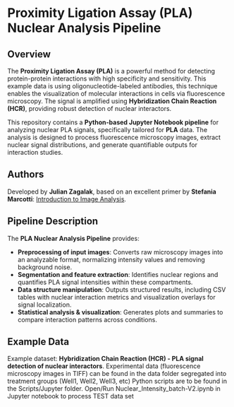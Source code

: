 # Proximity Ligation Assay (PLA) Nuclear Analysis Pipeline

## Overview
The **Proximity Ligation Assay (PLA)** is a powerful method for detecting protein-protein interactions with high specificity and sensitivity. This example data is using oligonucleotide-labeled antibodies, this technique enables the visualization of molecular interactions in cells via fluorescence microscopy. The signal is amplified using **Hybridization Chain Reaction (HCR)**, providing robust detection of nuclear interactors.

This repository contains a **Python-based Jupyter Notebook pipeline** for analyzing nuclear PLA signals, specifically tailored for **PLA** data. The analysis is designed to process fluorescence microscopy images, extract nuclear signal distributions, and generate quantifiable outputs for interaction studies.

## Authors
Developed by **Julian Zagalak**, based on an excellent primer by **Stefania Marcotti**: [Introduction to Image Analysis](https://github.com/RMS-DAIM/introduction-to-image-analysis).

## Pipeline Description
The **PLA Nuclear Analysis Pipeline** provides:
- **Preprocessing of input images**: Converts raw microscopy images into an analyzable format, normalizing intensity values and removing background noise.
- **Segmentation and feature extraction**: Identifies nuclear regions and quantifies PLA signal intensities within these compartments.
- **Data structure manipulation**: Outputs structured results, including CSV tables with nuclear interaction metrics and visualization overlays for signal localization.
- **Statistical analysis & visualization**: Generates plots and summaries to compare interaction patterns across conditions.

## Example Data
Example dataset: **Hybridization Chain Reaction (HCR) - PLA signal detection of nuclear interactors**.
Experimental data (fluorescence microscopy images in TIFF) can be found in the data folder segregated into treatment groups (Well1, Well2, Well3, etc)
Python scripts are to be found in the Scripts/Jupyter folder. Open/Run Nuclear_Intensity_batch-V2.ipynb in Jupyter notebook to process TEST data set
